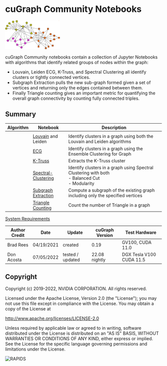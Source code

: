 
# cuGraph Community Notebooks

<img src="../../img/zachary_graph_comm.png" width="35%"/>

cuGraph Community notebooks contain a collection of Jupyter Notebooks with algorithms that identify related groups of nodes within the graph:

* Louvain, Leiden ECG, K-Truss, and Spectral Clustering all identify clusters or tightly connected vertices.
* Subgraph Extraction pulls the new sub-graph formed given a set of vertices and returning only the edges contained between them.
* Finally Triangle counting gives an important metric for quantifying the overall graph connectivity by counting fully connected triples.

## Summary

| Algorithm          | Notebook                                                     | Description                                                  |
| --------------- | ------------------------------------------------------------ | ------------------------------------------------------------ |
|        |                                                              |                                                              |
|                 | [Louvain](./Louvain.ipynb) and Leiden                          | Identify clusters in a graph using both the Louvain and Leiden algorithms     |
|                 | [ECG](./ECG.ipynb)                                   | Identify clusters in a graph using the Ensemble Clustering for Graph |
|                 | [K-Truss](./ktruss.ipynb)                                | Extracts the K-Truss cluster                                 |
|                 | [Spectral-Clustering](./Spectral-Clustering.ipynb)   | Identify clusters in a  graph using Spectral Clustering with both<br> - Balanced Cut<br> - Modularity |
|                 | [Subgraph Extraction](./Subgraph-Extraction.ipynb)   | Compute a subgraph of the existing graph including only the specified vertices |
|                 | [Triangle Counting](./Triangle-Counting.ipynb)       | Count the number of Triangle in a graph                      |



[System Requirements](../../README.md#requirements)

| Author Credit |    Date    |  Update          | cuGraph Version |  Test Hardware |
| --------------|------------|------------------|-----------------|----------------|
| Brad Rees     | 04/19/2021 | created          | 0.19            | GV100, CUDA 11.0
| Don Acosta    | 07/05/2022 | tested / updated | 22.08 nightly   | DGX Tesla V100 CUDA 11.5

## Copyright

Copyright (c) 2019-2022, NVIDIA CORPORATION.  All rights reserved.

Licensed under the Apache License, Version 2.0 (the "License");  you may not use this file except in compliance with the License.  You may obtain a copy of the License at

http://www.apache.org/licenses/LICENSE-2.0 

Unless required by applicable law or agreed to in writing, software distributed under the License is distributed on an "AS IS" BASIS, WITHOUT WARRANTIES OR CONDITIONS OF ANY KIND, either express or implied.  See the License for the specific language governing permissions and limitations under the License.

![RAPIDS](../../img/rapids_logo.png)
